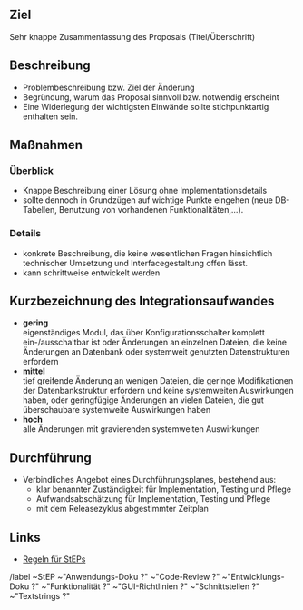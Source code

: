 ## Ziel

Sehr knappe Zusammenfassung des Proposals (Titel/Überschrift)

## Beschreibung

- Problembeschreibung bzw. Ziel der Änderung
- Begründung, warum das Proposal sinnvoll bzw. notwendig erscheint
- Eine Widerlegung der wichtigsten Einwände sollte stichpunktartig enthalten sein.

## Maßnahmen

### Überblick

- Knappe Beschreibung einer Lösung ohne Implementationsdetails
- sollte dennoch in Grundzügen auf wichtige Punkte eingehen (neue DB-Tabellen, Benutzung von vorhandenen Funktionalitäten,...).

### Details

- konkrete Beschreibung, die keine wesentlichen Fragen hinsichtlich technischer Umsetzung und Interfacegestaltung offen lässt.
- kann schrittweise entwickelt werden

## Kurzbezeichnung des Integrationsaufwandes

- **gering**<br>
  eigenständiges Modul, das über Konfigurationsschalter komplett ein-/ausschaltbar ist oder Änderungen an einzelnen Dateien, die keine Änderungen an Datenbank oder systemweit genutzten Datenstrukturen erfordern
- **mittel**<br>
   tief greifende Änderung an wenigen Dateien, die geringe Modifikationen der Datenbankstruktur erfordern und keine systemweiten Auswirkungen haben, oder geringfügige Änderungen an vielen Dateien, die gut überschaubare systemweite Auswirkungen haben
- **hoch**<br>
  alle Änderungen mit gravierenden systemweiten Auswirkungen

## Durchführung

- Verbindliches Angebot eines Durchführungsplanes, bestehend aus:
  - klar benannter Zuständigkeit für Implementation, Testing und Pflege
  - Aufwandsabschätzung für Implementation, Testing und Pflege
  - mit dem Releasezyklus abgestimmter Zeitplan

## Links

- [Regeln für StEPs](https://develop.studip.de/studip/dispatch.php/course/scm/9f22a869f704747dd066fbfe7ef55684?cid=1927f2b86d6b185aa6c6697810ad42f1)

/label ~StEP ~"Anwendungs-Doku ?" ~"Code-Review ?" ~"Entwicklungs-Doku ?" ~"Funktionalität ?" ~"GUI-Richtlinien ?" ~"Schnittstellen ?" ~"Textstrings ?"
